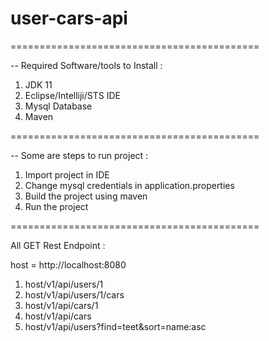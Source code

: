 # user-cars-api

===========================================

-- Required Software/tools to Install :

1) JDK 11
2) Eclipse/Intelliji/STS IDE
3) Mysql Database
4) Maven


===========================================


-- Some are steps to run project :

1) Import project in IDE 
2) Change mysql credentials in application.properties
3) Build the project using maven
4) Run the project


===========================================

All GET Rest Endpoint :

host = http://localhost:8080

1) host/v1/api/users/1
2) host/v1/api/users/1/cars
3) host/v1/api/cars/1
4) host/v1/api/cars
5) host/v1/api/users?find=teet&sort=name:asc
